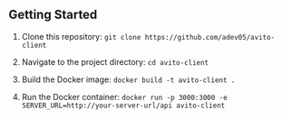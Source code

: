 ## Getting Started

1. Clone this repository:
   `git clone https://github.com/adev05/avito-client`

2. Navigate to the project directory:
   `cd avito-client`

3. Build the Docker image:
   `docker build -t avito-client .`

4. Run the Docker container:
   `docker run -p 3000:3000 -e SERVER_URL=http://your-server-url/api avito-client`
